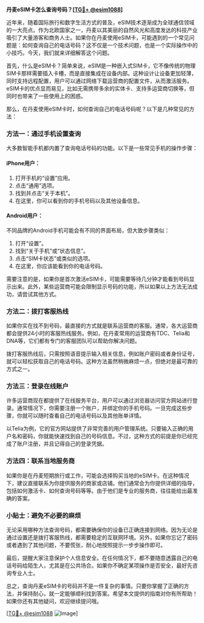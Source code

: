 **丹麦eSIM卡怎么查询号码？[[TG💪+ @esim1088](https://t.me/s/esim1088)]**

近年来，随着国际旅行和数字生活方式的普及，eSIM技术逐渐成为全球通信领域的一大亮点。作为北欧国家之一，丹麦以其美丽的自然风光和高度发达的科技产业吸引了大量游客和商务人士。如果你在丹麦使用eSIM卡，可能遇到的一个常见问题是：如何查询自己的电话号码？这不仅是一个技术问题，也是一个实际操作中的小技巧。今天，我们就来详细解答这个问题。

首先，什么是eSIM卡？简单来说，eSIM是一种嵌入式SIM卡，它不像传统的物理SIM卡那样需要插入卡槽，而是直接集成在设备内部。这种设计让设备更加轻薄，同时支持远程配置，用户可以通过网络下载运营商的配置文件，从而激活服务。eSIM卡的优点显而易见，比如无需携带多余的实体卡、支持多运营商切换等，但同时也带来了一些使用上的困惑。

那么，在丹麦使用eSIM卡时，如何查询自己的电话号码呢？以下是几种常见的方法：

### 方法一：通过手机设置查询

大多数智能手机都内置了查询电话号码的功能。以下是一些常见手机的操作步骤：

#### iPhone用户：
1. 打开手机的“设置”应用。
2. 点击“通用”选项。
3. 找到并点击“关于本机”。
4. 在这里，你可以看到你的手机号码以及其他设备信息。

#### Android用户：
不同品牌的Android手机可能会有不同的界面布局，但大致步骤类似：
1. 打开“设置”。
2. 找到“关于手机”或“状态信息”。
3. 点击“SIM卡状态”或类似的选项。
4. 在这里，你应该能看到你的电话号码。

需要注意的是，如果你是首次激活eSIM卡，可能需要等待几分钟才能看到号码显示出来。此外，某些运营商可能会限制显示号码的功能，所以如果以上方法无法成功，请尝试其他方式。

### 方法二：拨打客服热线

如果你实在找不到号码，最直接的方式就是联系运营商的客服。通常，各大运营商都会提供24小时的客服热线服务。例如，在丹麦常用的运营商有TDC、Telia和DNA等，它们都有专门的客服团队可以帮助你解决问题。

拨打客服热线后，只需按照语音提示输入相关信息，例如账户密码或者身份证号，就可以轻松获取自己的电话号码。这种方法虽然稍微麻烦一点，但绝对是最可靠的方式之一。

### 方法三：登录在线账户

许多运营商现在都提供了在线服务平台，用户可以通过浏览器访问官方网站进行登录。通常情况下，你需要注册一个账户，并绑定你的手机号码。一旦完成这些步骤，你就可以随时查看自己的电话号码以及其他账单详情。

以Telia为例，它的官方网站提供了非常完善的用户管理系统。只要输入正确的用户名和密码，你就能快速找到自己的号码信息。不过，这种方式的前提是你已经完成了账户注册，并且记得自己的登录凭据。

### 方法四：联系当地服务商

如果你是在丹麦短期旅行或工作，可能会选择购买当地的eSIM卡。在这种情况下，建议直接联系为你提供服务的商家或店铺。他们通常会为你提供详细的指导，包括如何激活卡、如何查询号码等等。由于他们是专业的服务商，往往能给出最准确的答案。

### 小贴士：避免不必要的麻烦

无论采用哪种方法查询号码，都需要确保你的设备已正确连接到网络。因为无论是通过设置还是拨打客服热线，都需要稳定的互联网环境。另外，如果你忘记了密码或者遇到了其他问题，不要慌张，耐心地按照提示一步步操作即可。

最后，提醒大家注意保护个人信息安全。在任何情况下，都不要随意透露自己的电话号码给陌生人，尤其是在公共场合。如果你不确定某项操作是否安全，最好先咨询专业人士。

总之，查询丹麦eSIM卡的号码并不是一件复杂的事情。只要你掌握了正确的方法，并保持耐心，就一定能够顺利找到答案。希望本文提供的指南对你有所帮助！如果你还有其他疑问，欢迎继续提问哦。

[[TG💪+ @esim1088](https://t.me/s/esim1088) ![Image](https://i.postimg.cc/4NQfJmqS/Snipaste-2025-05-13-00-14-12.png)]